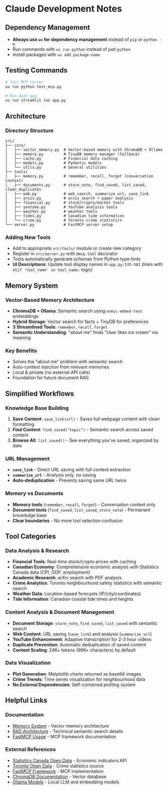 # Claude Development Notes

## Dependency Management
- **Always use `uv` for dependency management** instead of `pip` or `python -m`
- Run commands with `uv run python` instead of just `python`
- Install packages with `uv add package-name`

## Testing Commands
```bash
# Test MCP server
uv run python test_mcp.py

# Run main app
uv run streamlit run app.py
```

## Architecture

### Directory Structure
```
src/
├── core/
│   ├── vector_memory.py  # Vector-based memory with ChromaDB + Ollama
│   ├── memory.py         # TinyDB memory manager (fallback)
│   ├── cache.py          # Financial data caching
│   ├── models.py         # Pydantic models
│   └── utils.py          # General utilities
├── tools/
│   ├── memory.py         # remember, recall, forget (conversation context)
│   ├── documents.py      # store_note, find_saved, list_saved, clean_duplicates
│   ├── web.py            # web_search, summarize_url, save_link
│   ├── arxiv.py          # arxiv_search + paper analysis
│   ├── financial.py      # stock/crypto/market tools
│   ├── youtube.py        # YouTube analysis tools
│   ├── weather.py        # weather tools
│   ├── tides.py          # Canadian tide information
│   └── crime.py          # Toronto crime statistics
└── server.py             # FastMCP server setup
```

### Adding New Tools
- Add to appropriate `src/tools/` module or create new category
- Register in `src/server.py` with `@mcp.tool` decorator
- Tools automatically generate schemas from Python type hints
- **UI Descriptions**: Update tool display names in `app.py:535-581` (lines with `elif 'tool_name' in tool_name:` logic)

## Memory System

### Vector-Based Memory Architecture
- **ChromaDB + Ollama**: Semantic search using `nomic-embed-text` embeddings
- **Hybrid Storage**: Vector search for facts + TinyDB for preferences
- **3 Streamlined Tools**: `remember`, `recall`, `forget`
- **Semantic Understanding**: "about me" finds "User likes ice cream" via meaning

### Key Benefits
- Solves the "about me" problem with semantic search
- Auto-context injection from relevant memories
- Local & private (no external API calls)
- Foundation for future document RAG

## Simplified Workflows

### Knowledge Base Building
1. **Save Content**: `save_link(url)` - Saves full webpage content with clean formatting
2. **Find Content**: `find_saved("topic")` - Semantic search across saved content
3. **Browse All**: `list_saved()` - See everything you've saved, organized by date

### URL Management
- **`save_link`** - Direct URL saving with full content extraction
- **`summarize_url`** - Analysis only, no saving
- **Auto-deduplication** - Prevents saving same URL twice

### Memory vs Documents
- **Memory tools** (`remember`, `recall`, `forget`) - Conversation context only
- **Document tools** (`find_saved`, `list_saved`, `store_note`) - Permanent knowledge base
- **Clear boundaries** - No more tool selection confusion

## Tool Categories

### Data Analysis & Research
- **Financial Tools**: Real-time stock/crypto prices with caching
- **Canadian Economy**: Comprehensive economic analysis with Statistics Canada data (CPI, GDP, employment)
- **Academic Research**: arXiv search with PDF analysis
- **Crime Analytics**: Toronto neighbourhood safety statistics with semantic search
- **Weather Data**: Location-based forecasts (IP/city/coordinates)
- **Tide Information**: Canadian coastal tide times and heights

### Content Analysis & Document Management
- **Document Storage**: `store_note`, `find_saved`, `list_saved` with semantic search
- **Web Content**: URL saving (`save_link`) and analysis (`summarize_url`)
- **YouTube Enhancement**: Adaptive transcription for 2-3 hour videos
- **Duplicate Prevention**: Automatic deduplication of saved content
- **Context Scaling**: 24K+ tokens (96K+ characters) by default

### Data Visualization
- **Plot Generation**: Matplotlib charts returned as base64 images
- **Crime Trends**: Time series visualization for neighbourhood data
- **No External Dependencies**: Self-contained plotting system

## Helpful Links

### Documentation
- [Memory System](docs/MEMORY_SYSTEM.md) - Vector memory architecture
- [RAG Architecture](docs/RAG_ARCHITECTURE.md) - Technical semantic search details  
- [FastMCP Usage](docs/FASTMCP_USAGE.md) - MCP framework documentation

### External References
- [Statistics Canada Open Data](https://www.statcan.gc.ca/en/developers) - Economic indicators API
- [Toronto Open Data](https://open.toronto.ca/) - Crime statistics source
- [FastMCP Framework](https://github.com/jlowin/fastmcp) - MCP implementation
- [ChromaDB Documentation](https://docs.trychroma.com/) - Vector database
- [Ollama Models](https://ollama.ai/library) - Local LLM and embedding models